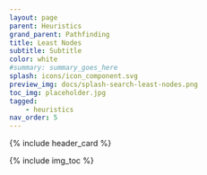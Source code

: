 ```yaml
---
layout: page
parent: Heuristics
grand_parent: Pathfinding
title: Least Nodes
subtitle: Subtitle
color: white
#summary: summary_goes_here
splash: icons/icon_component.svg
preview_img: docs/splash-search-least-nodes.png
toc_img: placeholder.jpg
tagged: 
    - heuristics
nav_order: 5
---
```


{% include header_card %}

{% include img_toc %}
